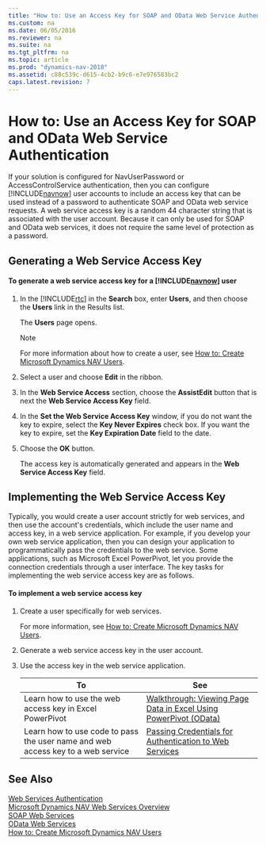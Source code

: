 ```yaml
---
title: "How to: Use an Access Key for SOAP and OData Web Service Authentication"
ms.custom: na
ms.date: 06/05/2016
ms.reviewer: na
ms.suite: na
ms.tgt_pltfrm: na
ms.topic: article
ms.prod: "dynamics-nav-2018"
ms.assetid: c88c539c-d615-4cb2-b9c6-e7e976583bc2
caps.latest.revision: 7
---
```

# How to: Use an Access Key for SOAP and OData Web Service Authentication
If your solution is configured for NavUserPassword or AccessControlService authentication, then you can configure [!INCLUDE[navnow](includes/navnow_md.md)] user accounts to include an access key that can be used instead of a password to authenticate SOAP and OData web service requests. A web service access key is a random 44 character string that is associated with the user account. Because it can only be used for SOAP and OData web services, it does not require the same level of protection as a password.  
  
## Generating a Web Service Access Key  
  
#### To generate a web service access key for a [!INCLUDE[navnow](includes/navnow_md.md)] user  
  
1.  In the [!INCLUDE[rtc](includes/rtc_md.md)] in the **Search** box, enter **Users**, and then choose the **Users** link in the Results list.  
  
     The **Users** page opens.  
  
    > [!NOTE]  
    >  For more information about how to create a user, see [How to: Create Microsoft Dynamics NAV Users](How-to--Create-Microsoft-Dynamics-NAV-Users.md).  
  
2.  Select a user and choose **Edit** in the ribbon.  
  
3.  In the **Web Service Access** section, choose the **AssistEdit** button that is next the **Web Service Access Key** field.  
  
4.  In the **Set the Web Service Access Key** window, if you do not want the key to expire, select the **Key Never Expires** check box. If you want the key to expire, set the **Key Expiration Date** field to the date.  
  
5.  Choose the **OK** button.  
  
     The access key is automatically generated and appears in the **Web Service Access Key** field.  
  
## Implementing the Web Service Access Key  
 Typically, you would create a user account strictly for web services, and then use the account's credentials, which include the user name and access key, in a web service application. For example, if you develop your own web service application, then you can design your application to programmatically pass the credentials to the web service. Some applications, such as Microsoft Excel PowerPivot, let you provide the connection credentials through a user interface. The key tasks for implementing the web service access key are as follows.  
  
#### To implement a web service access key  
  
1.  Create a user specifically for web services.  
  
     For more information, see [How to: Create Microsoft Dynamics NAV Users](How-to--Create-Microsoft-Dynamics-NAV-Users.md).  
  
2.  Generate a web service access key in the user account.  
  
3.  Use the access key in the web service application.  
  
    |To|See|  
    |--------|---------|  
    |Learn how to use the web access key in Excel PowerPivot|[Walkthrough: Viewing Page Data in Excel Using PowerPivot \(OData\)](Walkthrough--Viewing-Page-Data-in-Excel-Using-PowerPivot--OData-.md)|  
    |Learn how to use code to pass the user name and web access key to a web service|[Passing Credentials for Authentication to Web Services](https://go.microsoft.com/fwlink/?LinkID=259554)|  
  
## See Also  
 [Web Services Authentication](Web-Services-Authentication.md)   
 [Microsoft Dynamics NAV Web Services Overview](Microsoft-Dynamics-NAV-Web-Services-Overview.md)   
 [SOAP Web Services](SOAP-Web-Services.md)   
 [OData Web Services](OData-Web-Services.md)   
 [How to: Create Microsoft Dynamics NAV Users](How-to--Create-Microsoft-Dynamics-NAV-Users.md)